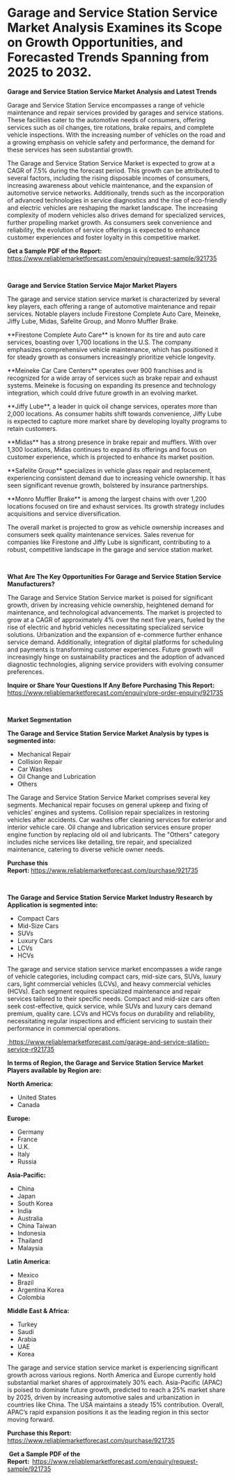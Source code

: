 <p><h1>Garage and Service Station Service Market Analysis Examines its Scope on Growth Opportunities, and Forecasted Trends Spanning from 2025 to 2032.</h1></p><p><strong>Garage and Service Station Service Market Analysis and Latest Trends</strong></p>
<p><p>Garage and Service Station Service encompasses a range of vehicle maintenance and repair services provided by garages and service stations. These facilities cater to the automotive needs of consumers, offering services such as oil changes, tire rotations, brake repairs, and complete vehicle inspections. With the increasing number of vehicles on the road and a growing emphasis on vehicle safety and performance, the demand for these services has seen substantial growth.</p><p>The Garage and Service Station Service Market is expected to grow at a CAGR of 7.5% during the forecast period. This growth can be attributed to several factors, including the rising disposable incomes of consumers, increasing awareness about vehicle maintenance, and the expansion of automotive service networks. Additionally, trends such as the incorporation of advanced technologies in service diagnostics and the rise of eco-friendly and electric vehicles are reshaping the market landscape. The increasing complexity of modern vehicles also drives demand for specialized services, further propelling market growth. As consumers seek convenience and reliability, the evolution of service offerings is expected to enhance customer experiences and foster loyalty in this competitive market.</p></p>
<p><strong>Get a Sample PDF of the Report:&nbsp;</strong> <a href="https://www.reliablemarketforecast.com/enquiry/request-sample/921735?utm_campaign=2516&utm_medium=2&utm_source=Github&utm_content=ia&utm_term=18042025&utm_id=garage-and-service-station-service">https://www.reliablemarketforecast.com/enquiry/request-sample/921735</a></p>
<p>&nbsp;</p>
<p><strong>Garage and Service Station Service Major Market Players</strong></p>
<p><p>The garage and service station service market is characterized by several key players, each offering a range of automotive maintenance and repair services. Notable players include Firestone Complete Auto Care, Meineke, Jiffy Lube, Midas, Safelite Group, and Monro Muffler Brake. </p><p>**Firestone Complete Auto Care** is known for its tire and auto care services, boasting over 1,700 locations in the U.S. The company emphasizes comprehensive vehicle maintenance, which has positioned it for steady growth as consumers increasingly prioritize vehicle longevity.</p><p>**Meineke Car Care Centers** operates over 900 franchises and is recognized for a wide array of services such as brake repair and exhaust systems. Meineke is focusing on expanding its presence and technology integration, which could drive future growth in an evolving market.</p><p>**Jiffy Lube**, a leader in quick oil change services, operates more than 2,000 locations. As consumer habits shift towards convenience, Jiffy Lube is expected to capture more market share by developing loyalty programs to retain customers.</p><p>**Midas** has a strong presence in brake repair and mufflers. With over 1,300 locations, Midas continues to expand its offerings and focus on customer experience, which is projected to enhance its market position.</p><p>**Safelite Group** specializes in vehicle glass repair and replacement, experiencing consistent demand due to increasing vehicle ownership. It has seen significant revenue growth, bolstered by insurance partnerships.</p><p>**Monro Muffler Brake** is among the largest chains with over 1,200 locations focused on tire and exhaust services. Its growth strategy includes acquisitions and service diversification.</p><p>The overall market is projected to grow as vehicle ownership increases and consumers seek quality maintenance services. Sales revenue for companies like Firestone and Jiffy Lube is significant, contributing to a robust, competitive landscape in the garage and service station market.</p></p>
<p>&nbsp;</p>
<p><strong>What Are The Key Opportunities For Garage and Service Station Service Manufacturers?</strong></p>
<p><p>The Garage and Service Station Service market is poised for significant growth, driven by increasing vehicle ownership, heightened demand for maintenance, and technological advancements. The market is projected to grow at a CAGR of approximately 4% over the next five years, fueled by the rise of electric and hybrid vehicles necessitating specialized service solutions. Urbanization and the expansion of e-commerce further enhance service demand. Additionally, integration of digital platforms for scheduling and payments is transforming customer experiences. Future growth will increasingly hinge on sustainability practices and the adoption of advanced diagnostic technologies, aligning service providers with evolving consumer preferences.</p></p>
<p><strong>Inquire or Share Your Questions If Any Before Purchasing This Report:</strong> <a href="https://www.reliablemarketforecast.com/enquiry/pre-order-enquiry/921735?utm_campaign=2516&utm_medium=2&utm_source=Github&utm_content=ia&utm_term=18042025&utm_id=garage-and-service-station-service">https://www.reliablemarketforecast.com/enquiry/pre-order-enquiry/921735</a></p>
<p>&nbsp;</p>
<p><strong>Market Segmentation</strong></p>
<p><strong>The Garage and Service Station Service Market Analysis by types is segmented into:</strong></p>
<p><ul><li>Mechanical Repair</li><li>Collision Repair</li><li>Car Washes</li><li>Oil Change and Lubrication</li><li>Others</li></ul></p>
<p><p>The Garage and Service Station Service Market comprises several key segments. Mechanical repair focuses on general upkeep and fixing of vehicles’ engines and systems. Collision repair specializes in restoring vehicles after accidents. Car washes offer cleaning services for exterior and interior vehicle care. Oil change and lubrication services ensure proper engine function by replacing old oil and lubricants. The "Others" category includes niche services like detailing, tire repair, and specialized maintenance, catering to diverse vehicle owner needs.</p></p>
<p><strong>Purchase this Report:&nbsp;</strong><a href="https://www.reliablemarketforecast.com/purchase/921735?utm_campaign=2516&utm_medium=2&utm_source=Github&utm_content=ia&utm_term=18042025&utm_id=garage-and-service-station-service">https://www.reliablemarketforecast.com/purchase/921735</a></p>
<p>&nbsp;</p>
<p><strong>The Garage and Service Station Service Market Industry Research by Application is segmented into:</strong></p>
<p><ul><li>Compact Cars</li><li>Mid-Size Cars</li><li>SUVs</li><li>Luxury Cars</li><li>LCVs</li><li>HCVs</li></ul></p>
<p><p>The garage and service station service market encompasses a wide range of vehicle categories, including compact cars, mid-size cars, SUVs, luxury cars, light commercial vehicles (LCVs), and heavy commercial vehicles (HCVs). Each segment requires specialized maintenance and repair services tailored to their specific needs. Compact and mid-size cars often seek cost-effective, quick service, while SUVs and luxury cars demand premium, quality care. LCVs and HCVs focus on durability and reliability, necessitating regular inspections and efficient servicing to sustain their performance in commercial operations.</p></p>
<p><a href="https://www.reliablemarketforecast.com/garage-and-service-station-service-r921735?utm_campaign=2516&utm_medium=2&utm_source=Github&utm_content=ia&utm_term=18042025&utm_id=garage-and-service-station-service">&nbsp;https://www.reliablemarketforecast.com/garage-and-service-station-service-r921735</a></p>
<p><strong>In terms of Region, the Garage and Service Station Service Market Players available by Region are:</strong></p>
<p>
    <p> <strong> North America: </strong>
        <ul>
            <li>United States</li>
            <li>Canada</li>
        </ul>
        </p> 
    <p> <strong> Europe: </strong>
        <ul>
            <li>Germany</li>
            <li>France</li>
            <li>U.K.</li>
            <li>Italy</li>
            <li>Russia</li>
        </ul>
        </p> 
    <p> <strong> Asia-Pacific: </strong>
        <ul>
            <li>China</li>
            <li>Japan</li>
            <li>South Korea</li>
            <li>India</li>
            <li>Australia</li>
            <li>China Taiwan</li>
            <li>Indonesia</li>
            <li>Thailand</li>
            <li>Malaysia</li>
        </ul>
        </p> 
    <p> <strong> Latin America: </strong>
        <ul>
            <li>Mexico</li>
            <li>Brazil</li>
            <li>Argentina Korea</li>
            <li>Colombia</li>
        </ul>
        </p> 
    <p> <strong> Middle East & Africa: </strong>
        <ul>
            <li>Turkey</li>
            <li>Saudi</li>
            <li>Arabia</li>
            <li>UAE</li>
            <li>Korea</li>
        </ul>
    </p>
    </p>
<p><p>The garage and service station service market is experiencing significant growth across various regions. North America and Europe currently hold substantial market shares of approximately 30% each. Asia-Pacific (APAC) is poised to dominate future growth, predicted to reach a 25% market share by 2025, driven by increasing automotive sales and urbanization in countries like China. The USA maintains a steady 15% contribution. Overall, APAC’s rapid expansion positions it as the leading region in this sector moving forward.</p></p>
<p><strong>Purchase this Report: </strong><a href="https://www.reliablemarketforecast.com/purchase/921735?utm_campaign=2516&utm_medium=2&utm_source=Github&utm_content=ia&utm_term=18042025&utm_id=garage-and-service-station-service">https://www.reliablemarketforecast.com/purchase/921735</a></p>
<p>&nbsp;<strong>Get a Sample PDF of the Report:&nbsp;&nbsp;</strong><a href="https://www.reliablemarketforecast.com/enquiry/request-sample/921735?utm_campaign=2516&utm_medium=2&utm_source=Github&utm_content=ia&utm_term=18042025&utm_id=garage-and-service-station-service">https://www.reliablemarketforecast.com/enquiry/request-sample/921735</a></p>
<p><strong></strong></p>
<p><p></p><p></p><p></p></p>